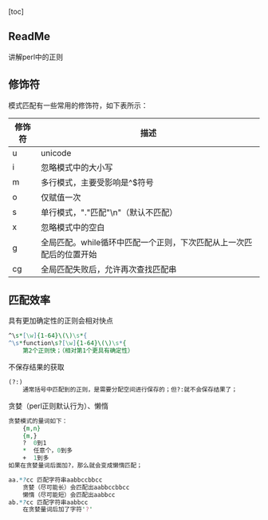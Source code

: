 [toc]

## ReadMe
讲解perl中的正则

## 修饰符
模式匹配有一些常用的修饰符，如下表所示：

|修饰符|描述|
|------|----|
|u |unicode
|i |忽略模式中的大小写
|m |多行模式，主要受影响是^$符号
|o |仅赋值一次
|s |单行模式，"."匹配"\n"（默认不匹配）
|x |忽略模式中的空白
|g |全局匹配。while循环中匹配一个正则，下次匹配从上一次匹配后的位置开始
|cg |全局匹配失败后，允许再次查找匹配串



## 匹配效率
具有更加确定性的正则会相对快点
```perl
^\s*[\w]{1-64}\(\)\s*{
^\s*function\s?[\w]{1-64}\(\)\s*{
	第2个正则快；（相对第1个更具有确定性）
```

不保存结果的获取
```perl
(?:)
	通常括号中匹配到的正则，是需要分配空间进行保存的；但?:就不会保存结果了；
```

贪婪（perl正则默认行为）、懒惰
```perl
贪婪模式的量词如下：
	{m,n}
	{m,}
	?  0到1
	*  任意个，0到多
	+  1到多
如果在贪婪量词后面加?，那么就会变成懒惰匹配；

aa.*?cc 匹配字符串aabbccbbcc
	贪婪（尽可能长）会匹配出aabbccbbcc
	懒惰（尽可能短）会匹配出aabbcc
ab.*?cc 匹配字符串aabbcc
	在贪婪量词后加了字符'?'
```
